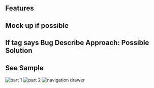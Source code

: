 ## Features

## Mock up if possible 

## If tag says Bug Describe Approach: Possible Solution

## See Sample

![part 1](https://user-images.githubusercontent.com/11560987/37249256-d699b95a-24a9-11e8-98a2-dc04e1098151.PNG)
![part 2](https://user-images.githubusercontent.com/11560987/37249258-d7d1004e-24a9-11e8-8bf1-e51c95b98da8.PNG)
![navigation drawer](https://user-images.githubusercontent.com/11560987/37249262-e448b718-24a9-11e8-93ce-b884e895ab19.png)



